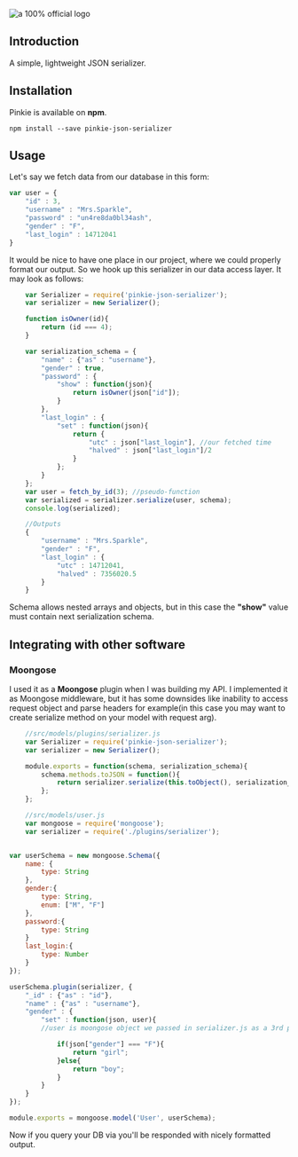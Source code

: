 ![a 100% official logo](http://vignette2.wikia.nocookie.net/mlp/images/9/96/FANMADE_Pinkie_Pie_with_a_moustache.png/revision/latest?cb=20130928165137)

## Introduction

A simple, lightweight JSON serializer.

## Installation

Pinkie is available on **npm**.

```
npm install --save pinkie-json-serializer
```

## Usage

Let's say we fetch data from our database in this form:

``` javascript
var user = {
    "id" : 3,
    "username" : "Mrs.Sparkle",
    "password" : "un4re8da0bl34ash",
    "gender" : "F",
    "last_login" : 14712041
}
```

It would be nice to have one place in our project, where we could properly format our output. So we hook up this serializer in our data access layer. It may look as follows:

```javascript
    var Serializer = require('pinkie-json-serializer');
    var serializer = new Serializer();

    function isOwner(id){
        return (id === 4);
    }

    var serialization_schema = {
        "name" : {"as" : "username"},
        "gender" : true,
        "password" : {
            "show" : function(json){
                return isOwner(json["id"]);
            }
        },
        "last_login" : {
            "set" : function(json){
                return {
                    "utc" : json["last_login"], //our fetched time
                    "halved" : json["last_login"]/2
                }
            };
        }
    };
    var user = fetch_by_id(3); //pseudo-function
    var serialized = serializer.serialize(user, schema);
    console.log(serialized);

    //Outputs
    {
        "username" : "Mrs.Sparkle",
        "gender" : "F",
        "last_login" : {
            "utc" : 14712041,
            "halved" : 7356020.5
        }
    }
```

Schema allows nested arrays and objects, but in this case the **"show"** value must contain  next serialization schema.

## Integrating with other software

### Moongose

I used it as a **Moongose** plugin when I was building my API. I implemented it as Moongose middleware, but it has some downsides like inability to access request object and parse headers for example(in this case you may want to create serialize method on your model with request arg).

```javascript
    //src/models/plugins/serializer.js
    var Serializer = require('pinkie-json-serializer');
    var serializer = new Serializer();

    module.exports = function(schema, serialization_schema){
    	schema.methods.toJSON = function(){
    		return serializer.serialize(this.toObject(), serialization_schema, this);
    	};
    };
```
```javascript
    //src/models/user.js
    var mongoose = require('mongoose');
    var serializer = require('./plugins/serializer');


var userSchema = new mongoose.Schema({
	name: {
		type: String
	},
	gender:{
	    type: String,
	    enum: ["M", "F"]
	},
	password:{
	    type: String
	}
	last_login:{
	    type: Number
	}
});

userSchema.plugin(serializer, {
	"_id" : {"as" : "id"},
	"name" : {"as" : "username"},
    "gender" : {
        "set" : function(json, user){
        //user is moongose object we passed in serializer.js as a 3rd param. we can use it to access related objects if we need any

            if(json["gender"] === "F"){
                return "girl";
            }else{
                return "boy";
            }
        }
    }
});

module.exports = mongoose.model('User', userSchema);
```

Now if you query your DB via you'll be responded with nicely formatted output.
